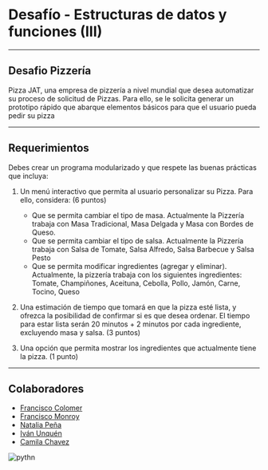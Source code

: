 # Desafío - Estructuras de datos y funciones (III)
-------------------------------------
## Desafio Pizzería
Pizza JAT, una empresa de pizzería a nivel mundial que desea automatizar su proceso de
solicitud de Pizzas. Para ello, se le solicita generar un prototipo rápido que abarque
elementos básicos para que el usuario pueda pedir su pizza

----------------------------------------------------
## Requerimientos

Debes crear un programa modularizado y que respete las buenas prácticas que incluya:
1. Un menú interactivo que permita al usuario personalizar su Pizza. Para ello,
considera: (6 puntos)

    - Que se permita cambiar el tipo de masa. Actualmente la Pizzería trabaja con
    Masa Tradicional, Masa Delgada y Masa con Bordes de Queso.
    - Que se permita cambiar el tipo de salsa. Actualmente la Pizzería trabaja con
    Salsa de Tomate, Salsa Alfredo, Salsa Barbecue y Salsa Pesto
    - Que se permita modificar ingredientes (agregar y eliminar). Actualmente, la
    pizzería trabaja con los siguientes ingredientes: Tomate, Champiñones,
    Aceituna, Cebolla, Pollo, Jamón, Carne, Tocino, Queso
2. Una estimación de tiempo que tomará en que la pizza esté lista, y ofrezca la
posibilidad de confirmar si es que desea ordenar. El tiempo para estar lista serán 20
minutos + 2 minutos por cada ingrediente, excluyendo masa y salsa. (3 puntos)
3. Una opción que permita mostrar los ingredientes que actualmente tiene la pizza. (1
punto)



------------------------------------------

## Colaboradores
- [Francisco Colomer](https://github.com/Cy5k0) 
- [Francisco Monroy](https://github.com/fmonroy75)
- [Natalia Peña](https://github.com/StudentNPD)
- [Iván Unquén](https://github.com/IvanUnquen)
- [Camila Chavez](https://github.com/Camilachavez630)

![pythn](./img/python2.png)

